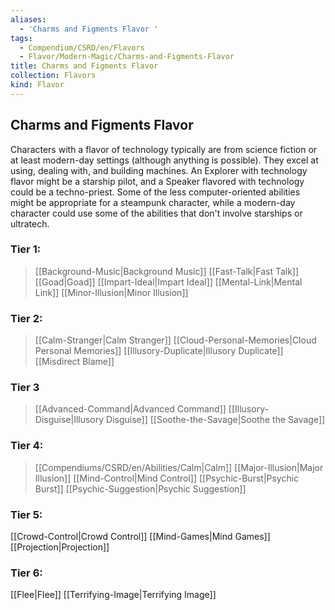 ```yaml
---
aliases:
  - 'Charms and Figments Flavor '
tags:
  - Compendium/CSRD/en/Flavors
  - Flavor/Modern-Magic/Charms-and-Figments-Flavor
title: Charms and Figments Flavor
collection: Flavors
kind: Flavor
---
```

## Charms and Figments Flavor 
Characters with a flavor of technology typically are from science fiction or at least modern-day settings (although anything is possible). They excel at using, dealing with, and building machines. An Explorer with technology flavor might be a starship pilot, and a Speaker flavored with technology could be a techno-priest. Some of the less computer-oriented abilities might be appropriate for a steampunk character, while a modern-day character could use some of the abilities that don't involve starships or ultratech.  

### Tier 1:
>[[Background-Music|Background Music]]
>[[Fast-Talk|Fast Talk]] 
>[[Goad|Goad]] 
>[[Impart-Ideal|Impart Ideal]]
>[[Mental-Link|Mental Link]]
>[[Minor-Illusion|Minor Illusion]]

### Tier 2:
>[[Calm-Stranger|Calm Stranger]]
>[[Cloud-Personal-Memories|Cloud Personal Memories]] 
>[[Illusory-Duplicate|Illusory Duplicate]] 
>[[Misdirect Blame]]  

### Tier 3
>[[Advanced-Command|Advanced Command]] 
>[[Illusory-Disguise|Illusory Disguise]] 
>[[Soothe-the-Savage|Soothe the Savage]] 

### Tier 4:
>[[Compendiums/CSRD/en/Abilities/Calm|Calm]] 
>[[Major-Illusion|Major Illusion]] 
>[[Mind-Control|Mind Control]] 
>[[Psychic-Burst|Psychic Burst]] 
> [[Psychic-Suggestion|Psychic Suggestion]] 

### Tier 5:
[[Crowd-Control|Crowd Control]] 
[[Mind-Games|Mind Games]] 
[[Projection|Projection]] 

### Tier 6:
[[Flee|Flee]] 
[[Terrifying-Image|Terrifying Image]]

